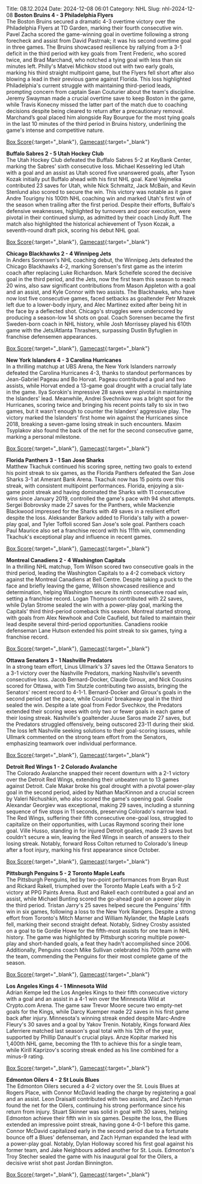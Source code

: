 Title: 08.12.2024
Date: 2024-12-08 06:01
Category: NHL 
Slug: nhl-2024-12-08 
**Boston Bruins 4 - 3 Philadelphia Flyers**  
The Boston Bruins secured a dramatic 4-3 overtime victory over the Philadelphia Flyers at TD Garden, marking their fourth consecutive win. Pavel Zacha scored the game-winning goal in overtime following a strong forecheck and assist from David Pastrnak; it was his second overtime goal in three games. The Bruins showcased resilience by rallying from a 3-1 deficit in the third period with key goals from Trent Frederic, who scored twice, and Brad Marchand, who notched a tying goal with less than six minutes left. Philly's Matvei Michkov stood out with two early goals, marking his third straight multipoint game, but the Flyers fell short after also blowing a lead in their previous game against Florida. This loss highlighted Philadelphia's current struggle with maintaining third-period leads, prompting concern from captain Sean Couturier about the team's discipline. Jeremy Swayman made a crucial overtime save to keep Boston in the game, while Travis Konecny missed the latter part of the match due to coaching decisions despite being cleared to return after a precautionary removal. Marchand’s goal placed him alongside Ray Bourque for the most tying goals in the last 10 minutes of the third period in Bruins history, underlining the game's intense and competitive nature. 

[Box Score](/gamecenter/phi-vs-bos/2024/12/07/2024020425){:target="_blank"}, [Gamecast](https://www.nhl.com/news/philadelphia-flyers-boston-bruins-game-recap-december-7){:target="_blank"}<br>

**Buffalo Sabres 2 - 5 Utah Hockey Club**  
The Utah Hockey Club defeated the Buffalo Sabres 5-2 at KeyBank Center, marking the Sabres' sixth consecutive loss. Michael Kesselring led Utah with a goal and an assist as Utah scored five unanswered goals, after Tyson Kozak initially put Buffalo ahead with his first NHL goal. Karel Vejmelka contributed 23 saves for Utah, while Nick Schmaltz, Jack McBain, and Kevin Stenlund also scored to secure the win. This victory was notable as it gave Andre Tourigny his 100th NHL coaching win and marked Utah's first win of the season when trailing after the first period. Despite their efforts, Buffalo's defensive weaknesses, highlighted by turnovers and poor execution, were pivotal in their continued slump, as admitted by their coach Lindy Ruff. The match also highlighted the historical achievement of Tyson Kozak, a seventh-round draft pick, scoring his debut NHL goal. 

[Box Score](/gamecenter/uta-vs-buf/2024/12/07/2024020426){:target="_blank"}, [Gamecast](https://www.nhl.com/news/utah-hockey-club-buffalo-sabres-game-recap-december-7){:target="_blank"}<br>

**Chicago Blackhawks 2 - 4 Winnipeg Jets**  
In Anders Sorensen's NHL coaching debut, the Winnipeg Jets defeated the Chicago Blackhawks 4-2, marking Sorensen's first game as the interim coach after replacing Luke Richardson. Mark Scheifele scored the decisive goal in the third period, and the Jets, now the first team this season to reach 20 wins, also saw significant contributions from Mason Appleton with a goal and an assist, and Kyle Connor with two assists. The Blackhawks, who have now lost five consecutive games, faced setbacks as goaltender Petr Mrazek left due to a lower-body injury, and Alec Martinez exited after being hit in the face by a deflected shot. Chicago's struggles were underscored by producing a season-low 14 shots on goal. Coach Sorensen became the first Sweden-born coach in NHL history, while Josh Morrissey played his 610th game with the Jets/Atlanta Thrashers, surpassing Dustin Byfuglien in franchise defensemen appearances. 

[Box Score](/gamecenter/wpg-vs-chi/2024/12/07/2024020427){:target="_blank"}, [Gamecast](https://www.nhl.com/news/winnipeg-jets-chicago-blackhawks-game-recap-december-7){:target="_blank"}<br>

**New York Islanders 4 - 3 Carolina Hurricanes**  
In a thrilling matchup at UBS Arena, the New York Islanders narrowly defeated the Carolina Hurricanes 4-3, thanks to standout performances by Jean-Gabriel Pageau and Bo Horvat. Pageau contributed a goal and two assists, while Horvat ended a 13-game goal drought with a crucial tally late in the game. Ilya Sorokin's impressive 28 saves were pivotal in maintaining the Islanders' lead. Meanwhile, Andrei Svechnikov was a bright spot for the Hurricanes, scoring twice and bringing his recent points tally to six in two games, but it wasn’t enough to counter the Islanders' aggressive play. The victory marked the Islanders' first home win against the Hurricanes since 2018, breaking a seven-game losing streak in such encounters. Maxim Tsyplakov also found the back of the net for the second consecutive game, marking a personal milestone. 

[Box Score](/gamecenter/car-vs-nyi/2024/12/07/2024020428){:target="_blank"}, [Gamecast](https://www.nhl.com/news/carolina-hurricanes-new-york-islanders-game-recap-december-7){:target="_blank"}<br>

**Florida Panthers 3 - 1 San Jose Sharks**  
Matthew Tkachuk continued his scoring spree, netting two goals to extend his point streak to six games, as the Florida Panthers defeated the San Jose Sharks 3-1 at Amerant Bank Arena. Tkachuk now has 15 points over this streak, with consistent multipoint performances. Florida, enjoying a six-game point streak and having dominated the Sharks with 11 consecutive wins since January 2019, controlled the game's pace with 94 shot attempts. Sergei Bobrovsky made 27 saves for the Panthers, while Mackenzie Blackwood impressed for the Sharks with 49 saves in a resilient effort despite the loss. Aleksander Barkov added to Florida's tally with a power-play goal, and Tyler Toffoli scored San Jose's sole goal. Panthers coach Paul Maurice also set a franchise record with his 111th win, commending Tkachuk's exceptional play and influence in recent games. 

[Box Score](/gamecenter/sjs-vs-fla/2024/12/07/2024020429){:target="_blank"}, [Gamecast](https://www.nhl.com/news/san-jose-sharks-florida-panthers-game-recap-december-7){:target="_blank"}<br>

**Montreal Canadiens 2 - 4 Washington Capitals**  
In a thrilling NHL matchup, Tom Wilson scored two consecutive goals in the third period, leading the Washington Capitals to a 4-2 comeback victory against the Montreal Canadiens at Bell Centre. Despite taking a puck to the face and briefly leaving the game, Wilson showcased resilience and determination, helping Washington secure its ninth consecutive road win, setting a franchise record. Logan Thompson contributed with 22 saves, while Dylan Strome sealed the win with a power-play goal, marking the Capitals' third third-period comeback this season. Montreal started strong, with goals from Alex Newhook and Cole Caufield, but failed to maintain their lead despite several third-period opportunities. Canadiens rookie defenseman Lane Hutson extended his point streak to six games, tying a franchise record. 

[Box Score](/gamecenter/wsh-vs-mtl/2024/12/07/2024020430){:target="_blank"}, [Gamecast](https://www.nhl.com/news/washington-capitals-montreal-canadiens-game-recap-december-7){:target="_blank"}<br>

**Ottawa Senators 3 - 1 Nashville Predators**  
In a strong team effort, Linus Ullmark's 37 saves led the Ottawa Senators to a 3-1 victory over the Nashville Predators, marking Nashville's seventh consecutive loss. Jacob Bernard-Docker, Claude Giroux, and Nick Cousins scored for Ottawa, with Tim Stutzle contributing two assists, bringing the Senators' recent record to 4-1-1. Bernard-Docker and Giroux's goals in the second period set the pace, while Cousins' breakaway goal in the third sealed the win. Despite a late goal from Fedor Svechkov, the Predators extended their scoring woes with only two or fewer goals in each game of their losing streak. Nashville's goaltender Juuse Saros made 27 saves, but the Predators struggled offensively, being outscored 23-11 during their skid. The loss left Nashville seeking solutions to their goal-scoring issues, while Ullmark commented on the strong team effort from the Senators, emphasizing teamwork over individual performance.  

[Box Score](/gamecenter/nsh-vs-ott/2024/12/07/2024020431){:target="_blank"}, [Gamecast](https://www.nhl.com/news/nashville-predators-ottawa-senators-game-recap-december-7){:target="_blank"}<br>

**Detroit Red Wings 1 - 2 Colorado Avalanche**  
The Colorado Avalanche snapped their recent downturn with a 2-1 victory over the Detroit Red Wings, extending their unbeaten run to 13 games against Detroit. Cale Makar broke his goal drought with a pivotal power-play goal in the second period, aided by Nathan MacKinnon and a crucial screen by Valeri Nichushkin, who also scored the game's opening goal. Goalie Alexandar Georgiev was exceptional, making 29 saves, including a stunning sequence of five stops in 11 seconds, preserving Colorado's narrow lead. The Red Wings, suffering their fifth consecutive one-goal loss, struggled to capitalize on their opportunities, with Lucas Raymond scoring their lone goal. Ville Husso, standing in for injured Detroit goalies, made 23 saves but couldn't secure a win, leaving the Red Wings in search of answers to their losing streak. Notably, forward Ross Colton returned to Colorado's lineup after a foot injury, marking his first appearance since October. 

[Box Score](/gamecenter/col-vs-det/2024/12/07/2024020432){:target="_blank"}, [Gamecast](https://www.nhl.com/news/colorado-avalanche-detroit-red-wings-game-recap-december-7){:target="_blank"}<br>

**Pittsburgh Penguins 5 - 2 Toronto Maple Leafs**  
The Pittsburgh Penguins, led by two-point performances from Bryan Rust and Rickard Rakell, triumphed over the Toronto Maple Leafs with a 5-2 victory at PPG Paints Arena. Rust and Rakell each contributed a goal and an assist, while Michael Bunting scored the go-ahead goal on a power play in the third period. Tristan Jarry's 25 saves helped secure the Penguins' fifth win in six games, following a loss to the New York Rangers. Despite a strong effort from Toronto's Mitch Marner and William Nylander, the Maple Leafs fell, marking their second straight defeat. Notably, Sidney Crosby assisted on a goal to tie Gordie Howe for the fifth-most assists for one team in NHL history. The game was highlighted by Pittsburgh scoring multiple power-play and short-handed goals, a feat they hadn't accomplished since 2006. Additionally, Penguins coach Mike Sullivan celebrated his 700th game with the team, commending the Penguins for their most complete game of the season. 

[Box Score](/gamecenter/tor-vs-pit/2024/12/07/2024020433){:target="_blank"}, [Gamecast](https://www.nhl.com/news/toronto-maple-leafs-pittsburgh-penguins-game-recap-december-7){:target="_blank"}<br>

**Los Angeles Kings 4 - 1 Minnesota Wild**  
Adrian Kempe led the Los Angeles Kings to their fifth consecutive victory with a goal and an assist in a 4-1 win over the Minnesota Wild at Crypto.com Arena. The game saw Trevor Moore secure two empty-net goals for the Kings, while Darcy Kuemper made 22 saves in his first game back after injury. Minnesota's winning streak ended despite Marc-Andre Fleury's 30 saves and a goal by Yakov Trenin. Notably, Kings forward Alex Laferriere matched last season's goal total with his 12th of the year, supported by Phillip Danault's crucial plays. Anze Kopitar marked his 1,400th NHL game, becoming the 11th to achieve this for a single team, while Kirill Kaprizov's scoring streak ended as his line combined for a minus-9 rating. 

[Box Score](/gamecenter/min-vs-lak/2024/12/07/2024020434){:target="_blank"}, [Gamecast](https://www.nhl.com/news/minnesota-wild-los-angeles-kings-game-recap-december-7){:target="_blank"}<br>

**Edmonton Oilers 4 - 2 St Louis Blues**  
The Edmonton Oilers secured a 4-2 victory over the St. Louis Blues at Rogers Place, with Connor McDavid leading the charge by registering a goal and an assist. Leon Draisaitl contributed with two assists, and Zach Hyman found the net for the Oilers, continuing his strong performance since his return from injury. Stuart Skinner was solid in goal with 30 saves, helping Edmonton achieve their fifth win in six games. Despite the loss, the Blues extended an impressive point streak, having gone 4-0-1 before this game. Connor McDavid capitalized early in the second period due to a fortunate bounce off a Blues' defenseman, and Zach Hyman expanded the lead with a power-play goal. Notably, Dylan Holloway scored his first goal against his former team, and Jake Neighbours added another for St. Louis. Edmonton's Troy Stecher sealed the game with his inaugural goal for the Oilers, a decisive wrist shot past Jordan Binnington. 

[Box Score](/gamecenter/stl-vs-edm/2024/12/07/2024020435){:target="_blank"}, [Gamecast](https://www.nhl.com/news/st-louis-blues-edmonton-oilers-game-recap-december-7){:target="_blank"}<br>

